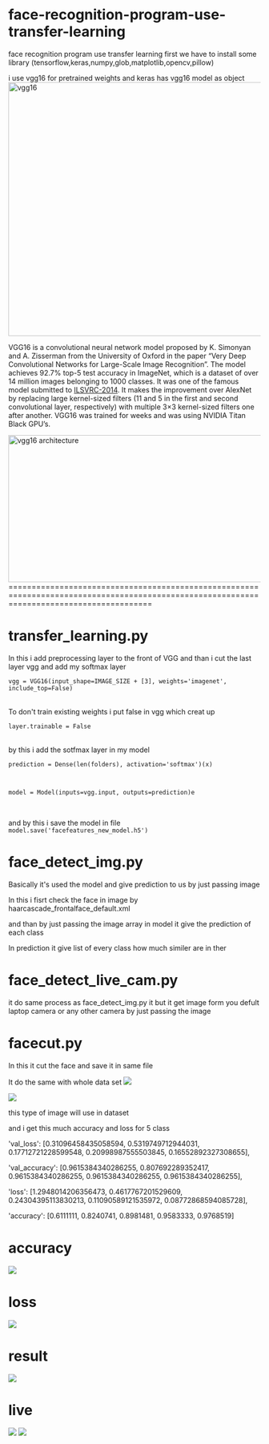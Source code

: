# face-recognition-program-use-transfer-learning
face recognition program use transfer learning 
first we have to install some library (tensorflow,keras,numpy,glob,matplotlib,opencv,pillow)


i use vgg16 for pretrained weights and keras has vgg16 model as object
<img width="900" height="507" src="https://neurohive.io/wp-content/uploads/2018/11/vgg16-1-e1542731207177.png" class="attachment-full size-full wp-post-image" alt="vgg16">
<p>VGG16 is a convolutional neural network model proposed by K. Simonyan and A. Zisserman from the University of Oxford in the paper “Very Deep Convolutional Networks for Large-Scale Image Recognition”.<a id="bib" href="https://arxiv.org/abs/1409.1556" rel="noopener nofollow external" data-wpel-link="external" target="_blank"></a> The model achieves 92.7% top-5 test accuracy in ImageNet,<a id="bib" href="http://image-net.org/" rel="noopener nofollow external" data-wpel-link="external" target="_blank"></a> which is a dataset of over 14 million images belonging to 1000 classes. It was one of the famous model submitted to <a href="http://www.image-net.org/challenges/LSVRC/2014/results" data-wpel-link="external" target="_blank" rel="nofollow external noopener">ILSVRC-2014</a>. It makes the improvement over AlexNet by replacing large kernel-sized filters (11 and 5 in the first and second convolutional layer, respectively) with multiple 3×3 kernel-sized filters one after another. VGG16 was trained for weeks and was using NVIDIA Titan Black GPU’s.</p>
<img class="aligncenter size-full wp-image-5385" src="https://neurohive.io/wp-content/uploads/2018/11/vgg16.png" alt="vgg16 architecture " width="1200" height="294">
===========================================================================================================================================

# transfer_learning.py

In this i add preprocessing layer to the front of VGG  and than i cut the last layer vgg and add my softmax layer 


<code>vgg = VGG16(input_shape=IMAGE_SIZE + [3], weights='imagenet', include_top=False) </code>
  
    
  <br>
To don't train existing weights i put false in vgg which creat up


<code>layer.trainable = False</code>
  
  <br>
by this i add the sotfmax layer in my model
  
  
<code>prediction = Dense(len(folders), activation='softmax')(x)
  
model = Model(inputs=vgg.input, outputs=prediction)e</code>

  
  <br>
  
  and by this i save the model in file
  <code>model.save('facefeatures_new_model.h5')</code>
  
  
# face_detect_img.py
  
  Basically it's used the model and give prediction to us by just passing image
  
  In this i fisrt check the face in image by haarcascade_frontalface_default.xml
  
  and than by just  passing the image array in model it give the prediction of each class 
  
 In prediction it give list of every class how much similer are in ther 
 
 
# face_detect_live_cam.py
 
 it do same process as face_detect_img.py it but it get image form you defult laptop camera or any other camera by just passing the  image
 
 
 
# facecut.py
In this it cut the face and save it in same file  

It do the same with whole data set
<img src="https://raw.githubusercontent.com/RajMaster1612/face-recognition-program-use-transfer-learning/master/exampleimage/fullimage.jpg" >


<img src="https://raw.githubusercontent.com/RajMaster1612/face-recognition-program-use-transfer-learning/master/exampleimage/cutimage.jpg" >

this type of image will use in dataset 


and i get this much accuracy and loss for 5 class

'val_loss': [0.31096458435058594, 0.5319749712944031, 0.17712721228599548, 0.20998987555503845, 0.16552892327308655],

'val_accuracy': [0.9615384340286255, 0.807692289352417, 0.9615384340286255, 0.9615384340286255, 0.9615384340286255],

'loss': [1.2948014206356473, 0.4617767201529609, 0.24304395113830213, 0.11090589121535972, 0.08772868594085728],

'accuracy': [0.6111111, 0.8240741, 0.8981481, 0.9583333, 0.9768519]


# accuracy

<img src="https://github.com/RajMaster1612/face-recognition-program-use-transfer-learning/blob/master/exampleimage/accimage.PNG" >

# loss

<img src="https://github.com/RajMaster1612/face-recognition-program-use-transfer-learning/blob/master/exampleimage/lossimage.PNG" >

# result
<img src="https://github.com/RajMaster1612/face-recognition-program-use-transfer-learning/blob/master/exampleimage/result.jpg" >

# live
<img src="https://github.com/RajMaster1612/face-recognition-program-use-transfer-learning/blob/master/exampleimage/live.PNG" >
<img src="https://github.com/RajMaster1612/face-recognition-program-use-transfer-learning/blob/master/exampleimage/live_data.PNG" >


